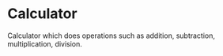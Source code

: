 # Calculator
Calculator which does operations such as addition, subtraction, multiplication, division. 
